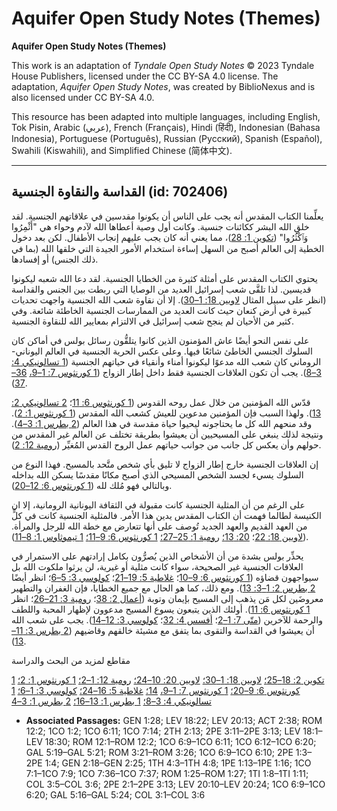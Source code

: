 # Aquifer Open Study Notes (Themes)

**Aquifer Open Study Notes (Themes)**

This work is an adaptation of *Tyndale Open Study Notes* © 2023 Tyndale House Publishers, licensed under the CC BY\-SA 4\.0 license. The adaptation, *Aquifer Open Study Notes*, was created by BiblioNexus and is also licensed under CC BY\-SA 4\.0\.

This resource has been adapted into multiple languages, including English, Tok Pisin, Arabic (عربي), French (Français), Hindi (हिंदी), Indonesian (Bahasa Indonesia), Portuguese (Português), Russian (Русский), Spanish (Español), Swahili (Kiswahili), and Simplified Chinese (简体中文).



--------------------------------

## القداسة والنقاوة الجنسية (id: 702406)

يعلِّمنا الكتاب المقدس أنه يجب على الناس أن يكونوا مقدسين في علاقاتهم الجنسية. لقد خلق الله البشر ككائنات جنسية. وكانت أول وصية أعطاها الله لآدم وحواء هي "أَثْمِرُوا وَٱكْثُرُوا" ([تكوين 1: 28](https://ref.ly/Gen1:28))، مما يعني أنه كان يجب عليهم إنجاب الأطفال. لكن بعد دخول الخطية إلى العالم أصبح من السهل إساءة استخدام الأمور الجيدة التي خلقها الله (بما في ذلك الجنس) أو إفسادها.

يحتوي الكتاب المقدس على أمثلة كثيرة من الخطايا الجنسية. لقد دعا الله شعبه ليكونوا قديسين. لذا تلقَّى شعب إسرائيل العديد من الوصايا التي ربطت بين الجنس والقداسة (انظر على سبيل المثال [لاويين 18: 1–30](https://ref.ly/Lev18:1-Lev18:30)). إلا أن نقاوة شعب الله الجنسية واجهت تحديات كبيرة في أرض كنعان حيث كانت العديد من الممارسات الجنسية الخاطئة شائعة. وفي كثير من الأحيان لم ينجح شعب إسرائيل في الالتزام بمعايير الله للنقاوة الجنسية.

على نفس النحو أيضًا عاش المؤمنون الذين كانوا يتلقُّون رسائل بولس في أماكن كان السلوك الجنسي الخاطئ شائعًا فيها. وعلى عكس الحرية الجنسية في العالم اليوناني\-الروماني كان شعب الله مدعوًا ليكونوا أمناء وأنقياء في حياتهم الجنسية ([1 تسالونيكي 4: 3–8](https://ref.ly/1Thess4:3-1Thess4:8)). يجب أن تكون العلاقات الجنسية فقط داخل إطار الزواج ([1 كورنثوس 7: 1–9،](https://ref.ly/1Cor7:1-1Cor7:9) [36–37](https://ref.ly/1Cor7:36-1Cor7:37)).

قدّس الله المؤمنين من خلال عمل روحه القدوس ([1 كورنثوس 6: 11](https://ref.ly/1Cor6:11)؛ [2 تسالونيكي 2: 13](https://ref.ly/2Thess2:13)). ولهذا السبب فإن المؤمنين مدعوين للعيش كشعب الله المقدس ([1 كورنثوس 1: 2](https://ref.ly/1Cor1:2)). وقد منحهم الله كل ما يحتاجونه ليحيوا حياة مقدسة في هذا العالم ([2 بطرس 1: 3–4](https://ref.ly/2Pet1:3-2Pet1:4)). ونتيجة لذلك ينبغي على المسيحيين أن يعيشوا بطريقة تختلف عن العالم غير المقدس من حولهم وأن يعكس كل جانب من جوانب حياتهم عمل الروح القدس المُغيِّر ([رومية 12: 2](https://ref.ly/Rom12:2)).

إن العلاقات الجنسية خارج إطار الزواج لا تليق بأي شخص متَّحد بالمسيح. فهذا النوع من السلوك يسيء لجسد الشخص المسيحي الذي أصبح مكانًا مقدسًا يسكن الله بداخله وبالتالي فهو مُلك لله ([1 كورنثوس 6: 12–20](https://ref.ly/1Cor6:12-1Cor6:20)).

على الرغم من أن المثلية الجنسية كانت مقبولة في الثقافة اليونانية الرومانية، إلا ان الكنيسة لطالما فهمت أن الكتاب المقدس يدين هذا الأمر. فالمثلية الجنسية كانت في كلٍّ من العهد القديم والعهد الجديد تُوصف على أنها تتعارض مع خطة الله للرجل والمرأة. ([لاويين 18: 22](https://ref.ly/Lev18:22)؛ [20: 13؛](https://ref.ly/Lev20:13) [رومية 1: 25–27؛](https://ref.ly/Rom1:25-Rom1:27) [1 كورنثوس 6: 9–11؛](https://ref.ly/1Cor6:9-1Cor6:11) [1 تيموثاوس 1: 8–11](https://ref.ly/1Tim1:8-1Tim1:11)).

يحذِّر بولس بشدة من أن الأشخاص الذين يُصرُّون بكامل إرادتهم على الاستمرار في العلاقات الجنسية غير الصحيحة، سواء كانت مثلية أو غيرية، لن يرثوا ملكوت الله بل سيواجهون قضاؤه ([1 كورنثوس 6: 9–10](https://ref.ly/1Cor6:9-1Cor6:10)؛ [غلاطية 5: 19–21](https://ref.ly/Gal5:19-Gal5:21)؛ [كولوسي 3: 5–6](https://ref.ly/Col3:5-Col3:6)؛ انظر أيضًا [2 بطرس 2: 1–3: 13](https://ref.ly/2Pet2:1-2Pet3:13)). ومع ذلك، كما هو الحال مع جميع الخطايا، فإن الغفران والتطهير معروضَين لكل مَن يذهب إلى المسيح بإيمان وتوبة ([أعمال 2: 38](https://ref.ly/Acts2:38)؛ [رومية 3: 21–26](https://ref.ly/Rom3:21-Rom3:26)؛ انظر [1 كورنثوس 6: 11](https://ref.ly/1Cor6:11)). أولئك الذين يتبعون يسوع المسيح مدعوون لإظهار المحبة واللطف والرحمة للآخرين ([متّى 7: 1–2](https://ref.ly/Matt7:1-Matt7:2)؛ [أفسس 4: 32](https://ref.ly/Eph4:32)؛ [كولوسي 3: 12–14](https://ref.ly/Col3:12-Col3:14)). يجب على شعب الله أن يعيشوا في القداسة والتقوى بما يتفق مع مشيئة خالقهم وقاضيهم ([2 بطرس 3: 11–13](https://ref.ly/2Pet3:11-2Pet3:13)).

مقاطع لمزيد من البحث والدراسة

[تكوين 2: 18–25؛](https://ref.ly/Gen2:18-Gen2:25) [لاويين 18: 1–30؛](https://ref.ly/Lev18:1-Lev18:30) [لاويين 20: 10–24؛](https://ref.ly/Lev20:10-Lev20:24) [رومية 12: 1–2؛](https://ref.ly/Rom12:1-Rom12:2) [1 كورنثوس 1: 2؛](https://ref.ly/1Cor1:2) [1 كورنثوس 6: 9–20؛](https://ref.ly/1Cor6:9-1Cor6:20) [1 كورنثوس 7: 1–9،](https://ref.ly/1Cor7:1-1Cor7:9) [14؛](https://ref.ly/1Cor7:14) [غلاطية 5: 16–24؛](https://ref.ly/Gal5:16-Gal5:24) [كولوسي 3: 1–6؛](https://ref.ly/Col3:1-Col3:6) [1 تسالونيكي 4: 3–8؛](https://ref.ly/1Thess4:3-1Thess4:8) [1 بطرس 1: 13–16؛](https://ref.ly/1Pet1:13-1Pet1:16) [2 بطرس 1: 3–4](https://ref.ly/2Pet1:3-2Pet1:4)

* **Associated Passages:** GEN 1:28; LEV 18:22; LEV 20:13; ACT 2:38; ROM 12:2; 1CO 1:2; 1CO 6:11; 1CO 7:14; 2TH 2:13; 2PE 3:11–2PE 3:13; LEV 18:1–LEV 18:30; ROM 12:1–ROM 12:2; 1CO 6:9–1CO 6:11; 1CO 6:12–1CO 6:20; GAL 5:19–GAL 5:21; ROM 3:21–ROM 3:26; 1CO 6:9–1CO 6:10; 2PE 1:3–2PE 1:4; GEN 2:18–GEN 2:25; 1TH 4:3–1TH 4:8; 1PE 1:13–1PE 1:16; 1CO 7:1–1CO 7:9; 1CO 7:36–1CO 7:37; ROM 1:25–ROM 1:27; 1TI 1:8–1TI 1:11; COL 3:5–COL 3:6; 2PE 2:1–2PE 3:13; LEV 20:10–LEV 20:24; 1CO 6:9–1CO 6:20; GAL 5:16–GAL 5:24; COL 3:1–COL 3:6

